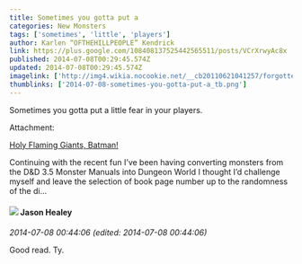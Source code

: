 ```yaml
---
title: Sometimes you gotta put a
categories: New Monsters
tags: ['sometimes', 'little', 'players']
author: Karlen “OFTHEHILLPEOPLE” Kendrick
link: https://plus.google.com/108408137525442565511/posts/VCrXrwyAc8x
published: 2014-07-08T00:29:45.574Z
updated: 2014-07-08T00:29:45.574Z
imagelink: ['http://img4.wikia.nocookie.net/__cb20110621041257/forgottenrealms/images/6/63/Fire_giants.jpg']
thumblinks: ['2014-07-08-sometimes-you-gotta-put-a_tb.png']
---
```


Sometimes you gotta put a little fear in your players.


Attachment:

<a href='http://diceanddungeoneering.blogspot.com/2014/07/holy-flaming-giants-batman.html'>Holy Flaming Giants, Batman!</a>


Continuing with the recent fun I’ve been having converting monsters from the D&D 3.5 Monster Manuals into Dungeon World I thought I’d challenge myself and leave the selection of book page number up to the randomness of the di...
<div id='comment z12ku35bxtrfxxnxc04cgdfzpo3uy1oict00k'>
  <h4><img src='{{site.baseurl}}//images/avatars/106145172252883833320_photo.jpg'> Jason Healey</h4>
      <p><cite>2014-07-08 00:44:06 (edited: 2014-07-08 00:44:06)</cite></p>
        <p>Good read.  Ty.</p>
</div>
        